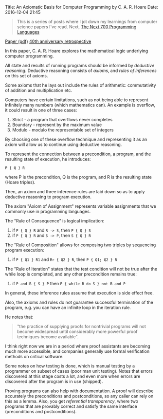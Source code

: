 Title: An Axiomatic Basis for Computer Programming by C. A. R. Hoare
Date: 2016-12-04 21:45

> This is a series of posts where I jot down my learnings from computer science papers I've read. Next, [The Next 700 Programming Languages](./the-next-700-programming-languages-p-j-landin.html)

[Paper (pdf)](https://www.cs.cmu.edu/~crary/819-f09/Hoare69.pdf) 
[40th anniversary retrospective](http://cacm.acm.org/magazines/2009/10/42360-retrospective-an-axiomatic-basis-for-computer-programming/fulltext)

In this paper, C. A. R. Hoare explores the mathematical logic underlying computer programming.

All state and results of running programs should be informed by *deductive reasoning*.
Deductive reasoning consists of *axioms*, and *rules of inferences* on this set of axioms.

Some axioms that he lays out include the rules of arithmetic: commutativity of addition and multiplication etc.

Computers have certain limitations, such as not being able to represent infinitely many numbers (which mathematics can).
An example is overflow, it could result in one of three cases:

1. Strict - a program that overflows never completes
2. Boundary - represent by the maximum value
3. Modulo - modulo the representable set of integers

By choosing one of these overflow technique and representing it as an axiom will allow us to continue using deductive reasoning.

To represent the connection between a precondition, a program, and the resulting state of execution, he introduces:

```
P { Q } R
```

where P is the precondition, Q is the program, and R is the resulting state (Hoare triples).

Then, an axiom and three inference rules are laid down so as to apply deductive reasoning to program execution.

The axiom "Axiom of Assignment" represents variable assignments that we commonly use in programming languages.

The "Rule of Consequence" is logical implication:

1. if `P { Q } R` and `R -> S`, then `P { Q } S`
2. if `P { Q } R` and `S -> P`, then `S { Q } R`

The "Rule of Composition" allows for composing two triples by sequencing program execution:

1. if `P { Q1 } R1` and `Rr { Q2 } R`, then `P { Q1; Q2 } R`

The "Rule of Iteration" states that the test condition will not be true after the while loop is completed, and any other precondition remains true:

1. if `P and B { S } P` then `P { while B do S } not B and P`

In general, these inference rules assume that execution is side effect free.

Also, the axioms and rules do not guarantee successful termination of the program, e.g. you can have an infinite loop in the iteration rule.

He notes that:

> "the practice of supplying proofs for nontrivial programs will not become widespread until considerably more powerful proof techniques become available".

I think right now we are in a period where proof assistants are becoming much more accessible, and companies generally use formal verification methods
on critical software.

Some notes on how testing is done, which is manual testing by a programmer on subset of cases (poor man unit testing).
Notes that errors discovered at this stage costs a lot, and even more when errors are discovered after the program is in use (shipped).

Proving programs can also help with documentation. A proof will describe accurately the preconditions and postconditions, so any caller can rely on this as a lemma.
Also, you get *referential transparency*, where two programs that are provably correct and satisfy the same interface (preconditions and postconditions).
